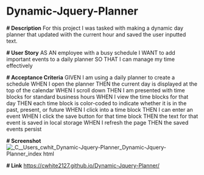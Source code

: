 # Dynamic-Jquery-Planner

**# Description** For this project I was tasked with making a dynamic day planner that updated wiith the current hour and saved the user inputted text.

**# User Story** AS AN employee with a busy schedule
I WANT to add important events to a daily planner
SO THAT I can manage my time effectively

**# Acceptance Criteria** GIVEN I am using a daily planner to create a schedule
WHEN I open the planner
THEN the current day is displayed at the top of the calendar
WHEN I scroll down
THEN I am presented with time blocks for standard business hours
WHEN I view the time blocks for that day
THEN each time block is color-coded to indicate whether it is in the past, present, or future
WHEN I click into a time block
THEN I can enter an event
WHEN I click the save button for that time block
THEN the text for that event is saved in local storage
WHEN I refresh the page
THEN the saved events persist

**# Screenshot**
![_C__Users_cwhit_Dynamic-Jquery-Planner_Dynamic-Jquery-Planner_index html](https://user-images.githubusercontent.com/123609107/220220979-945ccfdc-145b-4ec0-8ba8-6f3e03c6279e.png)

**# Link** https://cwhite2127.github.io/Dynamic-Jquery-Planner/
